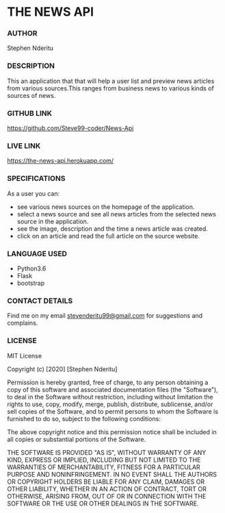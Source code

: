 # THE NEWS API

### AUTHOR
Stephen Nderitu

### DESCRIPTION
This an application that that will help a user list and preview news articles from various sources.This ranges from business news to various kinds of sources of news.  

### GITHUB LINK
https://github.com/Steve99-coder/News-Api

### LIVE LINK
https://the-news-api.herokuapp.com/

### SPECIFICATIONS
As a user you can:
* see various news sources on the homepage of the application.
* select a news source and see all news articles from the selected news source in the application.
* see the image, description and the time a news article was created.
* click on an article and read the full article on the source website.

### LANGUAGE USED
* Python3.6
* Flask
* bootstrap

### CONTACT DETAILS
Find me on my email stevenderitu99@gmail.com for suggestions and complains.


### LICENSE
MIT License

Copyright (c) [2020] [Stephen Nderitu]

Permission is hereby granted, free of charge, to any person obtaining a copy
of this software and associated documentation files (the "Software"), to deal
in the Software without restriction, including without limitation the rights
to use, copy, modify, merge, publish, distribute, sublicense, and/or sell
copies of the Software, and to permit persons to whom the Software is
furnished to do so, subject to the following conditions:

The above copyright notice and this permission notice shall be included in all
copies or substantial portions of the Software.

THE SOFTWARE IS PROVIDED "AS IS", WITHOUT WARRANTY OF ANY KIND, EXPRESS OR
IMPLIED, INCLUDING BUT NOT LIMITED TO THE WARRANTIES OF MERCHANTABILITY,
FITNESS FOR A PARTICULAR PURPOSE AND NONINFRINGEMENT. IN NO EVENT SHALL THE
AUTHORS OR COPYRIGHT HOLDERS BE LIABLE FOR ANY CLAIM, DAMAGES OR OTHER
LIABILITY, WHETHER IN AN ACTION OF CONTRACT, TORT OR OTHERWISE, ARISING FROM,
OUT OF OR IN CONNECTION WITH THE SOFTWARE OR THE USE OR OTHER DEALINGS IN THE
SOFTWARE.